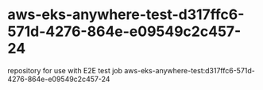 # aws-eks-anywhere-test-d317ffc6-571d-4276-864e-e09549c2c457-24
repository for use with E2E test job aws-eks-anywhere-test:d317ffc6-571d-4276-864e-e09549c2c457-24
